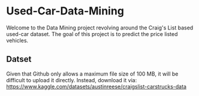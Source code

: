 # Used-Car-Data-Mining

Welcome to the Data Mining project revolving around the Craig's List based used-car dataset. The goal of this project is to predict the price listed vehicles.

## Datset

Given that Github only allows a maximum file size of 100 MB, it will be difficult to upload it directly. Instead, download it via:
https://www.kaggle.com/datasets/austinreese/craigslist-carstrucks-data
